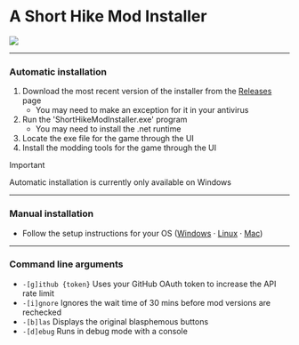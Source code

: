 # A Short Hike Mod Installer

<img src="https://img.shields.io/github/downloads/BrandenEK/AShortHike.Modding.Installer/total?color=248721&style=for-the-badge">

---

### Automatic installation
1. Download the most recent version of the installer from the [Releases](https://github.com/BrandenEK/AShortHike.Modding.Installer/releases) page
   - You may need to make an exception for it in your antivirus
3. Run the 'ShortHikeModInstaller.exe' program
   - You may need to install the .net runtime
4. Locate the exe file for the game through the UI
5. Install the modding tools for the game through the UI

> [!IMPORTANT]
> Automatic installation is currently only available on Windows

---

### Manual installation
- Follow the setup instructions for your OS ([Windows](install/ash_windows.md) &middot; [Linux](install/ash_linux.md) &middot; [Mac](install/ash_mac.md))

---

### Command line arguments
- ```-[g]ithub {token}``` Uses your GitHub OAuth token to increase the API rate limit
- ```-[i]gnore``` Ignores the wait time of 30 mins before mod versions are rechecked
- ```-[b]las``` Displays the original blasphemous buttons
- ```-[d]ebug``` Runs in debug mode with a console
